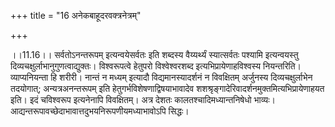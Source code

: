 +++
title = "16 अनेकबाहूदरवक्त्रनेत्रम्"

+++
  
  
।।11.16।। सर्वतोऽनन्तरूपम् इत्यन्वयेसर्वतः इति शब्दस्य वैय्यर्थ्यं
स्यात्सर्वतः पश्यामि इत्यन्वयस्तु दिव्यचक्षुर्लाभानुगुणत्वाद्युक्तः।
विश्वरूपत्वे हेतुपरो विश्वेश्वरशब्द इत्यभिप्रायेणाहविश्वस्य नियन्तरिति।
व्याप्यनियन्ता हि शरीरी। नान्तं न मध्यम् इत्यादौ विद्यमानस्यादर्शनं न
विवक्षितम् अर्जुनस्य दिव्यचक्षुर्लाभेन तदयोगात्; अन्यत्रअनन्तरूपम् इति
हेतुगर्भविशेषणाद्विषयाभावादेव
शशश्रृङ्गादेरिवादर्शनमुक्तमित्यभिप्रायेणाहयत इति। इदं चविश्वरूप
इत्यनेनापि विवक्षितम्। अत्र देशतः कालतश्चादिमध्यान्तनिषेधो भाव्यः।
आद्यन्तरूपावच्छेदाभावात्तदुभयनिरूपणीयमध्याभावोऽपि सिद्धः।  
  
